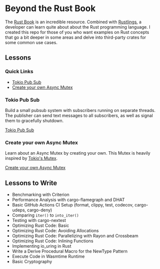 # Beyond the Rust Book

The [Rust Book](https://doc.rust-lang.org/book/) is an incredible resource.  Combined with [Rustlings](https://github.com/rust-lang/rustlings), a developer can learn quite about about the Rust programming language.  I created this repo for those of you who want examples on Rust concepts that go a bit deeper in some areas and delve into third-party crates for some common use cases.

## Lessons

### Quick Links
* [Tokio Pub Sub](lessons/tokio-pub-sub/)
* [Create your own Async Mutex](lessons/create-your-own-mutex/)

### Tokio Pub Sub

Build a small pubsub system with subscribers running on separate threads.  The publisher can send text messages to all subscribers, as well as signal them to gracefully shutdown. 

[Tokio Pub Sub](lessons/tokio-pub-sub/)

### Create your own Async Mutex

Learn about an Async Mutex by creating your own.  This Mutex is heavily inspired by [Tokio's Mutex](https://docs.rs/tokio/latest/tokio/sync/struct.Mutex.html).

[Create your own Async Mutex](lessons/create-your-own-mutex/)

## Lessons to Write
* Benchmarking with Criterion
* Performance Analysis with cargo-flamegraph and DHAT
* Basic GitHub Actions CI Setup (format, clippy, test, codecov, cargo-udeps, cargo-deny)
* Comparing `iter()` to `into_iter()`
* Testing with cargo-nextest
* Optimizing Rust Code: Basic
* Optimizing Rust Code: Avoiding Allocations
* Optimizing Rust Code: Parallelizing with Rayon and Crossbeam 
* Optimizing Rust Code: Inlining Functions
* Implementing io_uring in Rust 
* Write a Derive Procedural Macro for the NewType Pattern
* Execute Code in Wasmtime Runtime
* Basic Cryptography